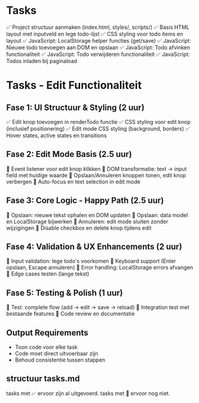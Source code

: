 # Tasks
✅ Project structuur aanmaken (index.html, styles/, scripts/)
✅ Basis HTML layout met inputveld en lege todo-lijst
✅ CSS styling voor todo items en layout
✅ JavaScript: LocalStorage helper functies (get/save)
✅ JavaScript: Nieuwe todo toevoegen aan DOM en opslaan
✅ JavaScript: Todo afvinken functionaliteit
✅ JavaScript: Todo verwijderen functionaliteit
✅ JavaScript: Todos inladen bij paginaload

# Tasks - Edit Functionaliteit

## Fase 1: UI Structuur & Styling (2 uur)
✅ Edit knop toevoegen in renderTodo functie
✅ CSS styling voor edit knop (inclusief positionering)
✅ Edit mode CSS styling (background, borders)
✅ Hover states, active states en transitions

## Fase 2: Edit Mode Basis (2.5 uur)
🔲 Event listener voor edit knop klikken
🔲 DOM transformatie: text → input field met huidige waarde
🔲 Opslaan/Annuleren knoppen tonen, edit knop verbergen
🔲 Auto-focus en text selection in edit mode

## Fase 3: Core Logic - Happy Path (2.5 uur)
🔲 Opslaan: nieuwe tekst ophalen en DOM updaten
🔲 Opslaan: data model en LocalStorage bijwerken
🔲 Annuleren: edit mode sluiten zonder wijzigingen
🔲 Disable checkbox en delete knop tijdens edit

## Fase 4: Validation & UX Enhancements (2 uur)
🔲 Input validation: lege todo's voorkomen
🔲 Keyboard support (Enter opslaan, Escape annuleren)
🔲 Error handling: LocalStorage errors afvangen
🔲 Edge cases testen (lange tekst)

## Fase 5: Testing & Polish (1 uur)
🔲 Test: complete flow (add → edit → save → reload)
🔲 Integration test met bestaande features
🔲 Code review en documentatie

## Output Requirements
- Toon code voor elke task
- Code moet direct uitvoerbaar zijn
- Behoud consistentie tussen stappen

## structuur tasks.md
tasks met ✅ ervoor zijn al  uitgevoerd.
tasks met 🔲 ervoor nog niet.